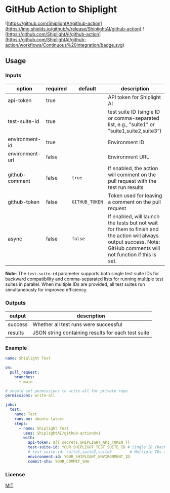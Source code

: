 # GitHub Action to Shiplight

![https://github.com/ShiplightAI/github-action](https://img.shields.io/github/v/release/ShiplightAI/github-action)
![https://github.com/ShiplightAI/github-action](https://github.com/ShiplightAI/github-action/workflows/Continuous%20Integration/badge.svg)

## Usage

### Inputs

| option          | required | default        | description                                                                                                                                                          |
| --------------- | -------- | -------------- | -------------------------------------------------------------------------------------------------------------------------------------------------------------------- |
| api-token       | true     |                | API token for Shiplight AI                                                                                                                                           |
| test-suite-id   | true     |                | test suite ID (single ID or comma-separated list, e.g., "suite1" or "suite1,suite2,suite3")                                                                          |
| environment-id  | true     |                | Environment ID                                                                                                                                                       |
| environment-url | false    |                | Environment URL                                                                                                                                                      |
| github-comment  | false    | `true`         | If enabled, the action will comment on the pull request with the test run results                                                                                    |
| github-token    | false    | `GITHUB_TOKEN` | Token used for leaving a comment on the pull request                                                                                                                 |
| async           | false    | `false`        | If enabled, will launch the tests but not wait for them to finish and the action will always output success. Note: GitHub comments will not function if this is set. |

**Note**: The `test-suite-id` parameter supports both single test suite IDs for
backward compatibility and comma-separated lists for running multiple test
suites in parallel. When multiple IDs are provided, all test suites run
simultaneously for improved efficiency.

### Outputs

| output  | description                                        |
| ------- | -------------------------------------------------- |
| success | Whether all test runs were successful              |
| results | JSON string containing results for each test suite |

### Example

```yml
name: Shiplight Test

on:
  pull_request:
    branches:
      - main

# should set permissions to write-all for private repo
permissions: write-all

jobs:
  test:
    name: Test
    runs-on: ubuntu-latest
    steps:
      - name: Shiplight Test
        uses: ShiplightAI/github-action@v1
        with:
          api-token: ${{ secrets.SHIPLIGHT_API_TOKEN }}
          test-suite-id: YOUR_SHIPLIGHT_TEST_SUITE_ID # Single ID (backward compatible)
          # test-suite-id: suite1,suite2,suite3        # Multiple IDs (new feature)
          environment-id: YOUR_SHIPLIGHT_ENVIRONMENT_ID
          commit-sha: YOUR_COMMIT_SHA
```

### License

[MIT](./LICENSE)
